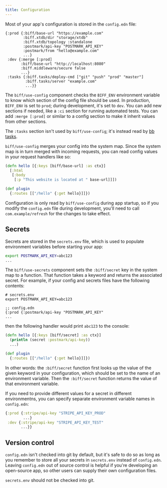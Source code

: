 ```yaml
---
title: Configuration
---
```


Most of your app's configuration is stored in the `config.edn` file:

```
{:prod {:biff/base-url "https://example.com"
        :biff.xtdb/dir "storage/xtdb"
        :biff.xtdb/topology :standalone
        :postmark/api-key "POSTMARK_API_KEY"
        :postmark/from "hello@example.com"
        ...}
 :dev {:merge [:prod]
       :biff/base-url "http://localhost:8080"
       :biff.middleware/secure false
       ...}
 :tasks {:biff.tasks/deploy-cmd ["git" "push" "prod" "master"]
         :biff.tasks/server "example.com"
         ...}}
```

The `biff/use-config` component checks the `BIFF_ENV` environment variable to
know which section of the config file should be used. In production, `BIFF_ENV`
is set to `prod`; during development, it's set to `dev`. You can add new
sections if needed, like a `:ci` section for running automated tests. You can
add `:merge [:prod]` or similar to a config section to make it inherit values
from other sections.

The `:tasks` section isn't used by `biff/use-config`; it's instead read by
[bb tasks](/docs/reference/bb-tasks/).

`biff/use-config` merges your config into the system map. Since the system map
is in turn merged with incoming requests, you can read config values in your
request handlers like so:

```clojure
(defn hello [{:keys [biff/base-url] :as ctx}]
  [:html
   [:body
    [:p "This website is located at " base-url]]])

(def plugin
  {:routes [["/hello" {:get hello}]]})
```

Configuration is only read by `biff/use-config` during app startup, so if you
modify the `config.edn` file during development, you'll need to call
`com.example/refresh` for the changes to take effect.

## Secrets

Secrets are stored in the `secrets.env` file, which is used to populate
environment variables before starting your app:

```bash
export POSTMARK_API_KEY=abc123
...
```

The `biff/use-secrets` component sets the `:biff/secret` key in the system map to a
function. That function takes a keyword and returns the associated secret. For
example, if your config and secrets files have the following contents:

```
# secrets.env
export POSTMARK_API_KEY=abc123

;; config.edn
{:prod {:postmark/api-key "POSTMARK_API_KEY"
...
```

then the following handler would print `abc123` to the console:

```clojure
(defn hello [{:keys [biff/secret] :as ctx}]
  (println (secret :postmark/api-key))
  ...)

(def plugin
  {:routes [["/hello" {:get hello}]]})
```

In other words: the `:biff/secret` function first looks up the value of the
given keyword in your configuration, which should be set to the name of an
environment variable. Then the `:biff/secret` function returns the value of
that environment variable.

If you need to provide different values for a secret in different
environmentns, you can specify separate environment variable names in
`config.edn`:

```clojure
{:prod {:stripe/api-key "STRIPE_API_KEY_PROD"
        ...}
 :dev {:stripe/api-key "STRIPE_API_KEY_TEST"
       ...}}
```

## Version control

`config.edn` isn't checked into git by default, but it's safe to do so as long
as you remember to store all your secrets in `secrets.env` instead of
`config.edn`. Leaving `config.edn` out of source control is helpful if you're
developing an open-source app, so other users can supply their own
configuration files.

`secrets.env` should not be checked into git.
